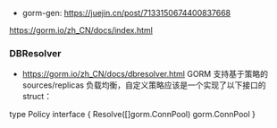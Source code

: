 + gorm-gen: https://juejin.cn/post/7133150674400837668

https://gorm.io/zh_CN/docs/index.html


### DBResolver
+ https://gorm.io/zh_CN/docs/dbresolver.html
GORM 支持基于策略的 sources/replicas 负载均衡，自定义策略应该是一个实现了以下接口的 struct：

type Policy interface {
    Resolve([]gorm.ConnPool) gorm.ConnPool
}

